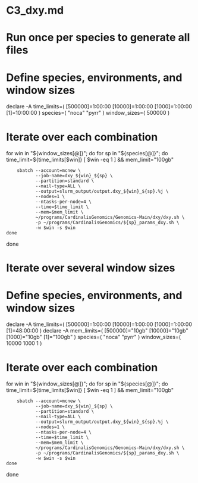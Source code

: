 # C3_dxy.md

# Run once per species to generate all files

# Define species, environments, and window sizes
declare -A time_limits=( [500000]=1:00:00 [10000]=1:00:00 [1000]=1:00:00 [1]=10:00:00 )
species=( "noca" "pyrr" )
window_sizes=( 500000 )

# Iterate over each combination
for win in "${window_sizes[@]}"; do
    for sp in "${species[@]}"; do
        time_limit=${time_limits[$win]}
        [ $win -eq 1 ] && mem_limit="100gb"

        sbatch --account=mcnew \
               --job-name=dxy_${win}_${sp} \
               --partition=standard \
               --mail-type=ALL \
               --output=slurm_output/output.dxy_${win}_${sp}.%j \
               --nodes=1 \
               --ntasks-per-node=4 \
               --time=$time_limit \
               --mem=$mem_limit \
               ~/programs/CardinalisGenomics/Genomics-Main/dxy/dxy.sh \
               -p ~/programs/CardinalisGenomics/${sp}_params_dxy.sh \
               -w $win -s $win
    done
done

# Iterate over several window sizes

# Define species, environments, and window sizes
declare -A time_limits=( [500000]=1:00:00 [10000]=1:00:00 [1000]=1:00:00 [1]=48:00:00 )
declare -A mem_limits=( [500000]="10gb" [10000]="10gb" [1000]="10gb" [1]="100gb" )
species=( "noca" "pyrr" )
window_sizes=( 10000 1000 1 )

# Iterate over each combination
for win in "${window_sizes[@]}"; do
    for sp in "${species[@]}"; do
        time_limit=${time_limits[$win]}
        [ $win -eq 1 ] && mem_limit="100gb"

        sbatch --account=mcnew \
               --job-name=dxy_${win}_${sp} \
               --partition=standard \
               --mail-type=ALL \
               --output=slurm_output/output.dxy_${win}_${sp}.%j \
               --nodes=1 \
               --ntasks-per-node=4 \
               --time=$time_limit \
               --mem=$mem_limit \
               ~/programs/CardinalisGenomics/Genomics-Main/dxy/dxy.sh \
               -p ~/programs/CardinalisGenomics/${sp}_params_dxy.sh \
               -w $win -s $win
    done
done


